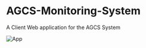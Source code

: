 # AGCS-Monitoring-System
 A Client Web application for the AGCS System

![App](https://github.com/jbryan11/agcs-client/workflows/Master%20Workflow/badge.svg?branch=main&event=deployment_status)
